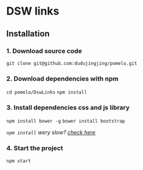 # DSW links

## Installation

### 1. Download source code
`git clone git@github.com:dudujingjing/pomelo.git`
### 2. Download dependencies with npm
`cd pomelo/DswLinks`
`npm install`

### 3. Install dependencies css and js library
`npm install bower -g`
`bower install bootstrap`

*`npm install` wery slow? [check here](http://note.youdao.com/noteshare?id=cb7f48f302c72e0ee5adc1f55f21e28c)*

### 4. Start the project
`npm start`
